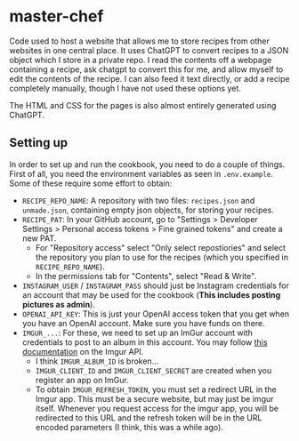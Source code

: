 # master-chef

Code used to host a website that allows me to store recipes from other websites in one central place. 
It uses ChatGPT to convert recipes to a JSON object which I store in a private repo. 
I read the contents off a webpage containing a recipe, ask chatgpt to convert this for me, and allow myself to edit 
the contents of the recipe. I can also feed it text directly, or add a recipe completely manually, though I have not used
these options yet. 

The HTML and CSS for the pages is also almost entirely generated using ChatGPT.


## Setting up

In order to set up and run the cookbook, you need to do a couple of things.
First of all, you need the environment variables as seen in `.env.example`.
Some of these require some effort to obtain:
- `RECIPE_REPO_NAME`: A repository with two files: `recipes.json` and `unmade.json`, containing
  empty json objects, for storing your recipes.
- `RECIPE_PAT`: In your GitHub account, go to "Settings > Developer Settings > Personal access tokens > Fine grained tokens" and create a new PAT. 
    - For "Repository access" select "Only select repostiories" and select the 
      repository you plan to use for the recipes (which you specified in 
      `RECIPE_REPO_NAME`). 
    - In the permissions tab for "Contents", select "Read & Write".
- `INSTAGRAM_USER` / `INSTAGRAM_PASS` should just be Instagram credentials for an account that may be used for the cookbook (**This includes posting pictures as admin**).
- `OPENAI_API_KEY`: This is just your OpenAI access token that you get when you have an OpenAI account. Make sure you have funds on there.
- `IMGUR_...`: For these, we need to set up an ImGur account with credentials to post to an album in this account. You may follow [this documentation](https://api.imgur.com/oauth2) on the Imgur API.
  - I think `IMGUR_ALBUM_ID` is broken...
  - `IMGUR_CLIENT_ID` and `IMGUR_CLIENT_SECRET` are created when you register an app on ImGur.
  - To obtain `IMGUR_REFRESH_TOKEN`, you must set a redirect URL in the Imgur app. This must be a secure website, but may just be imgur itself. Whenever you request access for the imgur app, you will be redirected to this URL and the refresh token will be in the URL encoded parameters (I think, this was a while ago).
